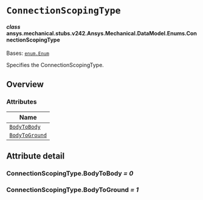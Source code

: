 # `ConnectionScopingType`



#### *class* ansys.mechanical.stubs.v242.Ansys.Mechanical.DataModel.Enums.ConnectionScopingType

Bases: [`enum.Enum`](https://docs.python.org/3/library/enum.html#enum.Enum)

Specifies the ConnectionScopingType.

<!-- !! processed by numpydoc !! -->

<a id="overview"></a>

## Overview

### Attributes

| Name |
| ------------------------------------------------------- |
| [`BodyToBody`](#ConnectionScopingType.BodyToBody) |
| [`BodyToGround`](#ConnectionScopingType.BodyToGround) |

<a id="attribute-detail"></a>

## Attribute detail

<a id="ConnectionScopingType.BodyToBody"></a>

### ConnectionScopingType.BodyToBody *= 0*

<a id="ConnectionScopingType.BodyToGround"></a>

### ConnectionScopingType.BodyToGround *= 1*


